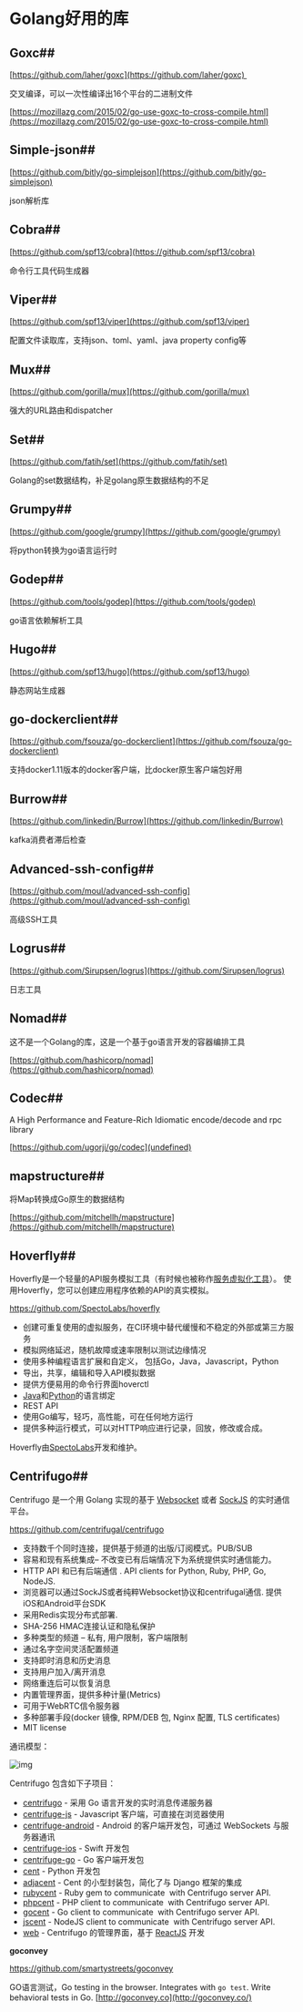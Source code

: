 # Golang好用的库

## Goxc## 

[https://github.com/laher/goxc](https://github.com/laher/goxc) 

交叉编译，可以一次性编译出16个平台的二进制文件

[https://mozillazg.com/2015/02/go-use-goxc-to-cross-compile.html](https://mozillazg.com/2015/02/go-use-goxc-to-cross-compile.html)

## Simple-json## 

[https://github.com/bitly/go-simplejson](https://github.com/bitly/go-simplejson)

json解析库

## Cobra## 

[https://github.com/spf13/cobra](https://github.com/spf13/cobra)

命令行工具代码生成器

## Viper## 

[https://github.com/spf13/viper](https://github.com/spf13/viper)

配置文件读取库，支持json、toml、yaml、java property config等

## Mux## 

[https://github.com/gorilla/mux](https://github.com/gorilla/mux)

强大的URL路由和dispatcher

## Set## 

[https://github.com/fatih/set](https://github.com/fatih/set)

Golang的set数据结构，补足golang原生数据结构的不足

## Grumpy## 

[https://github.com/google/grumpy](https://github.com/google/grumpy)

将python转换为go语言运行时

## Godep## 

[https://github.com/tools/godep](https://github.com/tools/godep)

go语言依赖解析工具

## Hugo## 

[https://github.com/spf13/hugo](https://github.com/spf13/hugo)

静态网站生成器

## go-dockerclient## 

[https://github.com/fsouza/go-dockerclient](https://github.com/fsouza/go-dockerclient)

支持docker1.11版本的docker客户端，比docker原生客户端包好用

## Burrow## 

[https://github.com/linkedin/Burrow](https://github.com/linkedin/Burrow)

kafka消费者滞后检查

## Advanced-ssh-config## 

[https://github.com/moul/advanced-ssh-config](https://github.com/moul/advanced-ssh-config)

高级SSH工具

## Logrus## 

[https://github.com/Sirupsen/logrus](https://github.com/Sirupsen/logrus)

日志工具

## Nomad## 

这不是一个Golang的库，这是一个基于go语言开发的容器编排工具

[https://github.com/hashicorp/nomad](https://github.com/hashicorp/nomad)

## Codec## 

A High Performance and Feature-Rich Idiomatic encode/decode and rpc library

[https://github.com/ugorji/go/codec](undefined)

## mapstructure## 

将Map转换成Go原生的数据结构

[https://github.com/mitchellh/mapstructure](https://github.com/mitchellh/mapstructure)

## Hoverfly## 

Hoverfly是一个轻量的API服务模拟工具（有时候也被称作[服务虚拟化工具](http://www.infoq.com/cn/news/2013/05/Service-Virtualization)）。 使用Hoverfly，您可以创建应用程序依赖的API的真实模拟。

https://github.com/SpectoLabs/hoverfly

- 创建可重复使用的虚拟服务，在CI环境中替代缓慢和不稳定的外部或第三方服务
- 模拟网络延迟，随机故障或速率限制以测试边缘情况
- 使用多种编程语言扩展和自定义， 包括Go，Java，Javascript，Python
- 导出，共享，编辑和导入API模拟数据
- 提供方便易用的命令行界面hoverctl
- [Java](https://github.com/SpectoLabs/hoverfly-java)和[Python](https://github.com/SpectoLabs/hoverpy)的语言绑定
- REST API
- 使用Go编写，轻巧，高性能，可在任何地方运行
- 提供多种运行模式，可以对HTTP响应进行记录，回放，修改或合成。

Hoverfly由[SpectoLabs](http://specto.io/)开发和维护。

## Centrifugo## 

Centrifugo 是一个用 Golang 实现的基于 [Websocket](https://www.oschina.net/p/websocket) 或者 [SockJS](https://www.oschina.net/p/sockjs) 的实时通信平台。

https://github.com/centrifugal/centrifugo

- 支持数千个同时连接，提供基于频道的出版/订阅模式。PUB/SUB
- 容易和现有系统集成– 不改变已有后端情况下为系统提供实时通信能力。
- HTTP API 和已有后端通信 . API clients for Python, Ruby, PHP, Go, NodeJS.
- 浏览器可以通过SockJS或者纯粹Websocket协议和centrifugal通信. 提供 iOS和Android平台SDK
- 采用Redis实现分布式部署.
- SHA-256 HMAC连接认证和隐私保护
- 多种类型的频道 – 私有, 用户限制，客户端限制
- 通过名字空间灵活配置频道
- 支持即时消息和历史消息
- 支持用户加入/离开消息
- 网络重连后可以恢复消息
- 内置管理界面，提供多种计量(Metrics)
- 可用于WebRTC信令服务器
- 多种部署手段(docker 镜像, RPM/DEB 包, Nginx 配置, TLS certificates)
- MIT license

通讯模型：

![img](https://static.oschina.net/uploads/img/201702/12120949_CfbS.png)

Centrifugo 包含如下子项目：

- [centrifugo](https://github.com/centrifugal/centrifugo) - 采用 Go 语言开发的实时消息传递服务器
- [centrifuge-js](https://github.com/centrifugal/centrifuge-js) - Javascript 客户端，可直接在浏览器使用
- [centrifuge-android](https://github.com/centrifugal/centrifuge-android) - Android 的客户端开发包，可通过 WebSockets 与服务器通讯
- [centrifuge-ios](https://github.com/centrifugal/centrifuge-ios) - Swift 开发包
- [centrifuge-go](https://github.com/centrifugal/centrifuge-go) - Go 客户端开发包
- [cent](https://github.com/centrifugal/cent) - Python 开发包
- [adjacent](https://github.com/centrifugal/adjacent) - Cent 的小型封装包，简化了与 Django 框架的集成
- [rubycent](https://github.com/centrifugal/rubycent) - Ruby gem to communicate  with Centrifugo server API.
- [phpcent](https://github.com/centrifugal/phpcent) - PHP client to communicate  with Centrifugo server API.
- [gocent](https://github.com/centrifugal/gocent) - Go client to communicate  with Centrifugo server API.
- [jscent](https://github.com/centrifugal/jscent) - NodeJS client to communicate  with Centrifugo server API.
- [web](https://github.com/centrifugal/web) - Centrifugo 的管理界面，基于 [ReactJS](https://www.oschina.net/p/facebook-react) 开发

**goconvey**

https://github.com/smartystreets/goconvey

GO语言测试，Go testing in the browser. Integrates with `go test`. Write behavioral tests in Go. [http://goconvey.co](http://goconvey.co/)